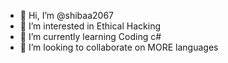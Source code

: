 - 👋 Hi, I’m @shibaa2067
- 👀 I’m interested in Ethical Hacking
- 🌱 I’m currently learning Coding c#
- 💞️ I’m looking to collaborate on MORE languages


<!---
shibaa2067/shibaa2067 is a ✨ special ✨ repository because its `README.md` (this file) appears on your GitHub profile.
You can click the Preview link to take a look at your changes.
--->
